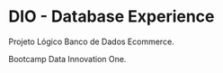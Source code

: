# DIO - Database Experience

Projeto Lógico Banco de Dados Ecommerce.

Bootcamp Data Innovation One.
